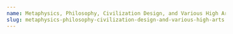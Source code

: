 ```yaml
---
name: Metaphysics, Philosophy, Civilization Design, and Various High Arts
slug: metaphysics-philosophy-civilization-design-and-various-high-arts
---
```



